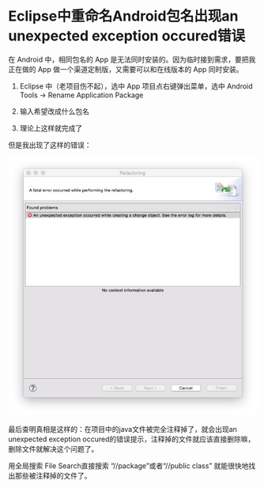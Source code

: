 # Eclipse中重命名Android包名出现an unexpected exception occured错误

在 Android 中，相同包名的 App 是无法同时安装的。因为临时接到需求，要把我正在做的 App 做一个渠道定制版，又需要可以和在线版本的 App 同时安装。

1. Eclipse 中（老项目伤不起），选中 App 项目点右键弹出菜单，选中 Android Tools -> Rename Application Package

2. 输入希望改成什么包名

3. 理论上这样就完成了

但是我出现了这样的错误：

![rename-application-package-exception](images/rename-application-package-exception-in-eclipse-1.png)

最后查明真相是这样的：在项目中的java文件被完全注释掉了，就会出现an unexpected exception occured的错误提示，注释掉的文件就应该直接删除嘛，删除文件就解决这个问题了。

用全局搜索 File Search直接搜索 “//package”或者“//public class” 就能很快地找出那些被注释掉的文件了。